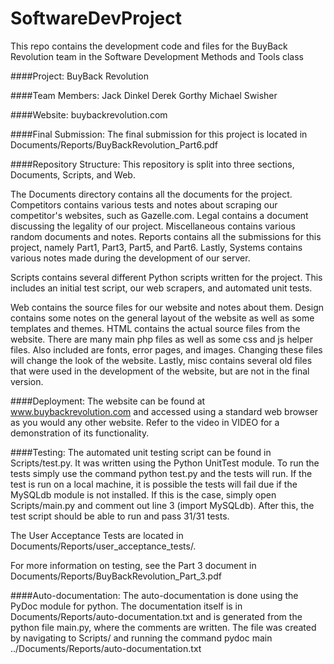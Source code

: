 # SoftwareDevProject
This repo contains the development code and files for the BuyBack Revolution team in the Software Development Methods and Tools class


####Project:
BuyBack Revolution


####Team Members:
Jack Dinkel
Derek Gorthy
Michael Swisher


####Website:
buybackrevolution.com


####Final Submission:
The final submission for this project is located in Documents/Reports/BuyBackRevolution_Part6.pdf


####Repository Structure:
This repository is split into three sections, Documents, Scripts, and Web.

The Documents directory contains all the documents for the project. Competitors contains various tests and notes about scraping our competitor's websites, such as Gazelle.com. Legal contains a document discussing the legality of our project. Miscellaneous contains various random documents and notes. Reports contains all the submissions for this project, namely Part1, Part3, Part5, and Part6. Lastly, Systems contains various notes made during the development of our server.

Scripts contains several different Python scripts written for the project. This includes an initial test script, our web scrapers, and automated unit tests.

Web contains the source files for our website and notes about them. Design contains some notes on the general layout of the website as well as some templates and themes. HTML contains the actual source files from the website. There are many main php files as well as some css and js helper files. Also included are fonts, error pages, and images. Changing these files will change the look of the website. Lastly, misc contains several old files that were used in the development of the website, but are not in the final version.


####Deployment:
The website can be found at www.buybackrevolution.com and accessed using a standard web browser as you would any other website. Refer to the video in VIDEO for a demonstration of its functionality.


####Testing:
The automated unit testing script can be found in Scripts/test.py. It was written using the Python UnitTest module. To run the tests simply use the command python test.py and the tests will run. If the test is run on a local machine, it is possible the tests will fail due if the MySQLdb module is not installed. If this is the case, simply open Scripts/main.py and comment out line 3 (import MySQLdb). After this, the test script should be able to run and pass 31/31 tests.

The User Acceptance Tests are located in Documents/Reports/user_acceptance_tests/.

For more information on testing, see the Part 3 document in Documents/Reports/BuyBackRevolution_Part_3.pdf


####Auto-documentation:
The auto-documentation is done using the PyDoc module for python. The documentation itself is in Documents/Reports/auto-documentation.txt and is generated from the python file main.py, where the comments are written. The file was created by navigating to Scripts/ and running the command
pydoc main ../Documents/Reports/auto-documentation.txt
